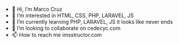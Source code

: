 - 👋 Hi, I’m Marco Cruz
- 👀 I’m interested in HTML, CSS, PHP, LARAVEL, JS
- 🌱 I’m currently learning PHP, LARAVEL, JS it looks like never ends
- 💞️ I’m looking to collaborate on cedecyc.com
- 📫 How to reach me imsstructor.com

<!---
m4rcocruz/m4rcocruz is a ✨ special ✨ repository because its `README.md` (this file) appears on your GitHub profile.
You can click the Preview link to take a look at your changes.
--->
